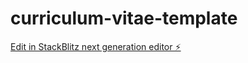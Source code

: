 # curriculum-vitae-template

[Edit in StackBlitz next generation editor ⚡️](https://stackblitz.com/~/github.com/matefs/curriculum-vitae-template)